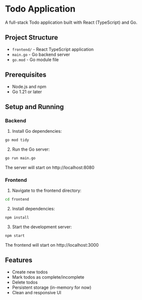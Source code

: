 # Todo Application

A full-stack Todo application built with React (TypeScript) and Go.

## Project Structure

- `frontend/` - React TypeScript application
- `main.go` - Go backend server
- `go.mod` - Go module file

## Prerequisites

- Node.js and npm
- Go 1.21 or later

## Setup and Running

### Backend

1. Install Go dependencies:
```bash
go mod tidy
```

2. Run the Go server:
```bash
go run main.go
```
The server will start on http://localhost:8080

### Frontend

1. Navigate to the frontend directory:
```bash
cd frontend
```

2. Install dependencies:
```bash
npm install
```

3. Start the development server:
```bash
npm start
```
The frontend will start on http://localhost:3000

## Features

- Create new todos
- Mark todos as complete/incomplete
- Delete todos
- Persistent storage (in-memory for now)
- Clean and responsive UI 